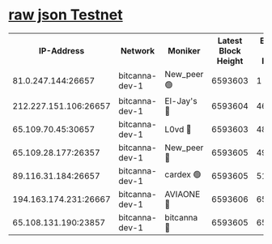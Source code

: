 [raw json Testnet](https://rpc-check.bcat.stavr.tech/bcat/rpc-bcat-result.json)
=


<table><tr><th>IP-Address</th><th>Network</th><th>Moniker</th><th>Latest Block Height</th><th>Earliest Block Height</th><th>Catching Up</th><th>Tx Index</th><th>Voting Power</th><th>Scan Time</th></tr><tr><td>81.0.247.144:26657</td><td>bitcanna-dev-1</td><td>New_peer 🟢</td><td>6593603</td><td>1</td><td>False</td><td>on</td><td>0</td><td>2024-02-24T22:33:00.275772552UTC</td></tr><tr><td>212.227.151.106:26657</td><td>bitcanna-dev-1</td><td>El-Jay's 🔴</td><td>6593604</td><td>4670391</td><td>False</td><td>on</td><td>2218164</td><td>2024-02-24T22:33:07.023435860UTC</td></tr><tr><td>65.109.70.45:30657</td><td>bitcanna-dev-1</td><td>L0vd 🔴</td><td>6593603</td><td>4828155</td><td>False</td><td>on</td><td>307920</td><td>2024-02-24T22:33:00.644040679UTC</td></tr><tr><td>65.109.28.177:26357</td><td>bitcanna-dev-1</td><td>New_peer 🔴</td><td>6593605</td><td>4952911</td><td>False</td><td>on</td><td>2237067</td><td>2024-02-24T22:33:07.729432428UTC</td></tr><tr><td>89.116.31.184:26657</td><td>bitcanna-dev-1</td><td>cardex 🟢</td><td>6593605</td><td>5185001</td><td>False</td><td>on</td><td>0</td><td>2024-02-24T22:33:07.382012151UTC</td></tr><tr><td>194.163.174.231:26667</td><td>bitcanna-dev-1</td><td>AVIAONE 🔴</td><td>6593606</td><td>6578691</td><td>False</td><td>on</td><td>1949865</td><td>2024-02-24T22:33:16.654668863UTC</td></tr><tr><td>65.108.131.190:23857</td><td>bitcanna-dev-1</td><td>bitcanna 🔴</td><td>6593605</td><td>6589605</td><td>False</td><td>off</td><td>378446</td><td>2024-02-24T22:33:08.059675837UTC</td></tr></table>